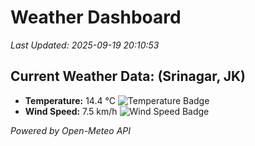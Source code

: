 
# Weather Dashboard

_Last Updated: 2025-09-19 20:10:53_

## Current Weather Data: (Srinagar, JK)
- **Temperature:** 14.4 °C ![Temperature Badge](https://img.shields.io/badge/Temperature-Low%20Temp-blue)
- **Wind Speed:** 7.5 km/h ![Wind Speed Badge](https://img.shields.io/badge/Wind%20Speed-Light%20Wind-blue)

*Powered by Open-Meteo API*
